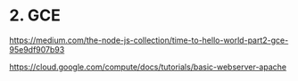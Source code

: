 # 2. GCE
https://medium.com/the-node-js-collection/time-to-hello-world-part2-gce-95e9df907b93


https://cloud.google.com/compute/docs/tutorials/basic-webserver-apache
